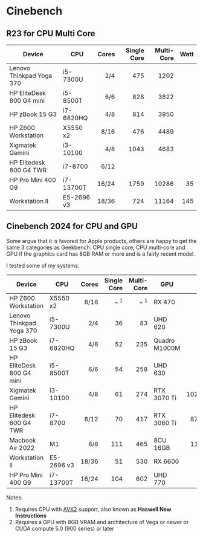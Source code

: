 # Cinebench

## R23 for CPU Multi Core

| Device                   | CPU        | Cores | Single Core | Multi-Core | Watt |
|--------------------------|------------|------:|------------:|-----------:|-----:|
| Lenovo Thinkpad Yoga 370 | i5-7300U   |   2/4 |         475 |       1202 |      |
| HP EliteDesk 800 G4 mini | i5-8500T   |   6/6 |         828 |       3822 |      |
| HP zBook 15 G3           | i7-6820HQ  |   4/8 |         814 |       3950 |      |
| HP Z600 Workstation      | X5550 x2   |  8/16 |         476 |       4489 |      |
| Xigmatek Gemini          | i3-10100   |   4/8 |        1043 |       4683 |      |
| HP Elitedesk 800 G4 TWR  | i7-8700    |  6/12 |             |            |      |
| HP Pro Mini 400 G9       | i7-13700T  | 16/24 |        1759 |      10286 |   35 |
| Workstation II           | E5-2696 v3 | 18/36 |         724 |      11164 |  145 |


## Cinebench 2024 for CPU and GPU

Some argue that it is favored for Apple products, others are happy to get the same 3 categories as Geekbench: CPU single core, CPU multi-core and GPU if the graphics card has 8GB RAM or more and is a fairly recent model.

I tested some of my systems:

| Device                   | CPU        | Cores | Single Core | Multi-Core |     GPU       |  pts   |
|--------------------------|------------|------:|------------:|-----------:|---------------|-------:|
| HP Z600 Workstation      | X5550 x2   |  8/16 | – <sup>1</sup> | – <sup>1</sup> | RX 470 | – <sup>2</sup> |
| Lenovo Thinkpad Yoga 370 | i5-7300U   |   2/4 |          36 |         83 | UHD 620       | – <sup>2</sup> |
| HP zBook 15 G3           | i7-6820HQ  |   4/8 |          52 |        235 | Quadro M1000M | – <sup>2</sup> |
| HP EliteDesk 800 G4 mini | i5-8500T   |   6/6 |          54 |        258 | UHD 630       | – <sup>2</sup> |
| Xigmatek Gemini          | i3-10100   |   4/8 |          61 |        274 | RTX 3070 Ti   | 10263 |
| HP Elitedesk 800 G4 TWR  | i7-8700    |  6/12 |          70 |        417 | RTX 3060 Ti   |  8709 |
| Macbook Air 2022         | M1         |   8/8 |         111 |        465 | 8CU 16GB      |  1167 |
| Workstation II           | E5-2696 v3 | 18/36 |          51 |        530 | RX 6600       |       |
| HP Pro Mini 400 G9       | i7-13700T  | 16/24 |         104 |        602 | UHD 770       | – <sup>2</sup> |

Notes:
1. Requires CPU with [AVX2](https://en.wikipedia.org/wiki/Advanced_Vector_Extensions#Advanced_Vector_Extensions_2) support, also known as __Haswell New Instructions__
2. Requires a GPU with 8GB VRAM and architecture of Vega or newer or CUDA compute 5.0 (900 series) or later
